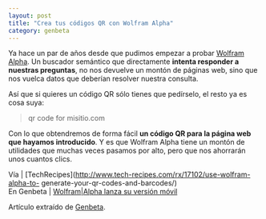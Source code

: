```yaml
---
layout: post
title: "Crea tus códigos QR con Wolfram Alpha"
category: genbeta
---
```




Ya hace un par de años desde que pudimos empezar a probar [Wolfram
Alpha](http://www.genbeta.com/productos/buscador/wolfram-alpha). Un buscador
semántico que directamente **intenta responder a nuestras preguntas**, no nos
devuelve un montón de páginas web, sino que nos vuelca datos que deberían
resolver nuestra consulta.

Así que si quieres un código QR sólo tienes que pedírselo, el resto ya es cosa
suya:

> qr code for misitio.com

Con lo que obtendremos de forma fácil **un código QR para la página web que
hayamos introducido**. Y es que Wolfram Alpha tiene un montón de utilidades
que muchas veces pasamos por alto, pero que nos ahorrarán unos cuantos clics.

Vía | [TechRecipes](http://www.tech-recipes.com/rx/17102/use-wolfram-alpha-to-
generate-your-qr-codes-and-barcodes/)  
En Genbeta | [Wolfram|Alpha lanza su versión
móvil](http://www.genbeta.com/buscadores/wolframalpha-lanza-su-version-movil)

Artículo extraído de [Genbeta](http://www.genbeta.com).